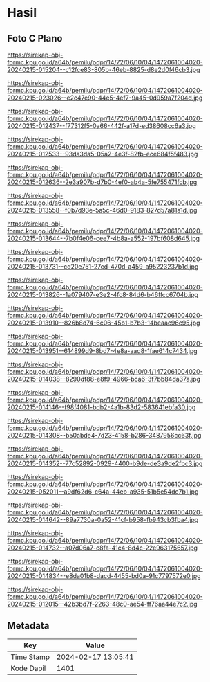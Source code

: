 # Hasil

## Foto C Plano

https://sirekap-obj-formc.kpu.go.id/a64b/pemilu/pdpr/14/72/06/10/04/1472061004020-20240215-015204--c12fce83-805b-46eb-8825-d8e2d0f46cb3.jpg

https://sirekap-obj-formc.kpu.go.id/a64b/pemilu/pdpr/14/72/06/10/04/1472061004020-20240215-023026--e2c47e90-44e5-4ef7-9a45-0d959a7f204d.jpg

https://sirekap-obj-formc.kpu.go.id/a64b/pemilu/pdpr/14/72/06/10/04/1472061004020-20240215-012437--f77312f5-0a66-442f-a17d-ed38608cc6a3.jpg

https://sirekap-obj-formc.kpu.go.id/a64b/pemilu/pdpr/14/72/06/10/04/1472061004020-20240215-012533--93da3da5-05a2-4e3f-82fb-ece684f5f483.jpg

https://sirekap-obj-formc.kpu.go.id/a64b/pemilu/pdpr/14/72/06/10/04/1472061004020-20240215-012636--2e3a907b-d7b0-4ef0-ab4a-5fe755471fcb.jpg

https://sirekap-obj-formc.kpu.go.id/a64b/pemilu/pdpr/14/72/06/10/04/1472061004020-20240215-013558--f0b7d93e-5a5c-46d0-9183-827d57a81a1d.jpg

https://sirekap-obj-formc.kpu.go.id/a64b/pemilu/pdpr/14/72/06/10/04/1472061004020-20240215-013644--7b0f4e06-cee7-4b8a-a552-197bf608d645.jpg

https://sirekap-obj-formc.kpu.go.id/a64b/pemilu/pdpr/14/72/06/10/04/1472061004020-20240215-013731--cd20e751-27cd-470d-a459-a95223237b1d.jpg

https://sirekap-obj-formc.kpu.go.id/a64b/pemilu/pdpr/14/72/06/10/04/1472061004020-20240215-013826--1a079407-e3e2-4fc8-84d6-b46ffcc6704b.jpg

https://sirekap-obj-formc.kpu.go.id/a64b/pemilu/pdpr/14/72/06/10/04/1472061004020-20240215-013910--826b8d74-6c06-45b1-b7b3-14beaac96c95.jpg

https://sirekap-obj-formc.kpu.go.id/a64b/pemilu/pdpr/14/72/06/10/04/1472061004020-20240215-013951--614899d9-8bd7-4e8a-aad8-1fae614c7434.jpg

https://sirekap-obj-formc.kpu.go.id/a64b/pemilu/pdpr/14/72/06/10/04/1472061004020-20240215-014038--8290df88-e8f9-4966-bca6-3f7bb84da37a.jpg

https://sirekap-obj-formc.kpu.go.id/a64b/pemilu/pdpr/14/72/06/10/04/1472061004020-20240215-014146--f98f4081-bdb2-4a1b-83d2-583641ebfa30.jpg

https://sirekap-obj-formc.kpu.go.id/a64b/pemilu/pdpr/14/72/06/10/04/1472061004020-20240215-014308--b50abde4-7d23-4158-b286-3487956cc63f.jpg

https://sirekap-obj-formc.kpu.go.id/a64b/pemilu/pdpr/14/72/06/10/04/1472061004020-20240215-014352--77c52892-0929-4400-b9de-de3a9de2fbc3.jpg

https://sirekap-obj-formc.kpu.go.id/a64b/pemilu/pdpr/14/72/06/10/04/1472061004020-20240215-052011--a9df62d6-c64a-44eb-a935-51b5e54dc7b1.jpg

https://sirekap-obj-formc.kpu.go.id/a64b/pemilu/pdpr/14/72/06/10/04/1472061004020-20240215-014642--89a7730a-0a52-41cf-b958-fb943cb3fba4.jpg

https://sirekap-obj-formc.kpu.go.id/a64b/pemilu/pdpr/14/72/06/10/04/1472061004020-20240215-014732--a07d06a7-c8fa-41c4-8d4c-22e963175657.jpg

https://sirekap-obj-formc.kpu.go.id/a64b/pemilu/pdpr/14/72/06/10/04/1472061004020-20240215-014834--e8da01b8-dacd-4455-bd0a-91c7797572e0.jpg

https://sirekap-obj-formc.kpu.go.id/a64b/pemilu/pdpr/14/72/06/10/04/1472061004020-20240215-012015--42b3bd7f-2263-48c0-ae54-ff76aa44e7c2.jpg


## Metadata

| Key        | Value               |
| ---------- | ------------------- |
| Time Stamp | 2024-02-17 13:05:41 |
| Kode Dapil | 1401                |



